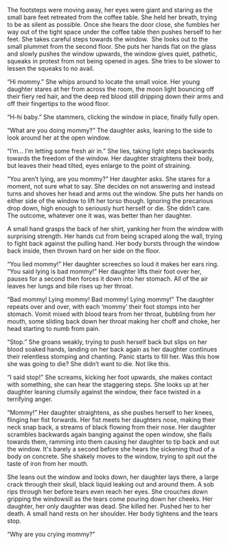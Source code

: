 The footsteps were moving away, her eyes were giant and staring as the small bare feet retreated from the coffee table. She held her breath, trying to be as silent as possible. Once she hears the door close, she fumbles her way out of the tight space under the coffee table then pushes herself to her feet. She takes careful steps towards the window. 
She looks out to the small plummet from the second floor. She puts her hands flat on the glass and slowly pushes the window upwards, the window gives quiet, pathetic, squeaks in protest from not being opened in ages. She tries to be slower to lessen the squeaks to no avail.



“Hi mommy.” She whips around to locate the small voice. Her young daughter stares at her from across the room, the moon light bouncing off their fiery red hair, and the deep red blood still dripping down their arms and off their fingertips to the wood floor.



“H-hi baby.” She stammers, clicking the window in place, finally fully open.



“What are you doing mommy?” The daughter asks, leaning to the side to look around her at the open window.



“I’m… I’m letting some fresh air in.” She lies, taking light steps backwards towards the freedom of the window. Her daughter straightens their body, but leaves their head tilted, eyes enlarge to the point of straining.



“You aren’t lying, are you mommy?” Her daughter asks. She stares for a moment, not sure what to say. She decides on not answering and instead turns and shoves her head and arms out the window. She puts her hands on either side of the window to lift her torso though. Ignoring the precarious drop down, high enough to seriously hurt herself or die. She didn’t care. The outcome, whatever one it was, was better than her daughter. 



A small hand grasps the back of her shirt, yanking her from the window with surprising strength. Her hands cut from being scraped along the wall, trying to fight back against the pulling hand. Her body bursts through the window back inside, then thrown hard on her side on the floor.



“You lied mommy!” Her daughter screeches so loud it makes her ears ring. “You said lying is bad mommy!” Her daughter lifts their foot over her, pauses for a second then forces it down into her stomach. All of the air leaves her lungs and bile rises up her throat.



“Bad mommy! Lying mommy! Bad mommy! Lying mommy!” The daughter repeats over and over, with each ‘mommy’ their foot stomps into her stomach. Vomit mixed with blood tears from her throat, bubbling from her mouth, some sliding back down her throat making her choff and choke, her head starting to numb from pain.



“Stop.” She groans weakly, trying to push herself back but slips on her blood soaked hands, landing on her back again as her daughter continues their relentless stomping and chanting. Panic starts to fill her. Was this how she was going to die? She didn’t want to die. Not like this.



“I said stop!” She screams, kicking her foot upwards, she makes contact with something, she can hear the staggering steps. She looks up at her daughter leaning clumsily against the window, their face twisted in a terrifying anger.



“Mommy!” Her daughter straightens, as she pushes herself to her knees, flinging her fist forwards. Her fist meets her daughters nose, making their neck snap back, a streams of black flowing from their nose. Her daughter scrambles backwards again banging against the open window, she flails towards them, ramming into them causing her daughter to tip back and out the window. It's barely a second before she hears the sickening thud of a body on concrete. She shakely moves to the window, trying to spit out the taste of iron from her mouth. 



She leans out the window and looks down, her daughter lays there, a large crack through their skull, black liquid leaking out and around them. A sob rips through her before tears even reach her eyes. She crouches down gripping the windowsill as the tears come pouring down her cheeks. Her daughter, her only daughter was dead. She killed her. Pushed her to her death. A small hand rests on her shoulder. Her body tightens and the tears stop.



“Why are you crying mommy?”